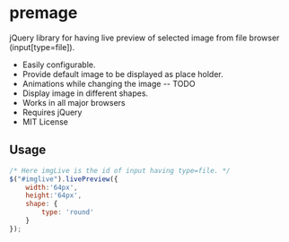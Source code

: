 premage
=======

jQuery library for having live preview of selected image from file browser (input[type=file]).

 * Easily configurable.
 * Provide default image to be displayed as place holder.
 * Animations while changing the image -- TODO
 * Display image in different shapes.
 * Works in all major browsers
 * Requires jQuery
 * MIT License

## Usage

```javascript
/* Here imgLive is the id of input having type=file. */
$("#imglive").livePreview({
	width:'64px',
	height:'64px',
	shape: {
		type: 'round'
	}
});
```